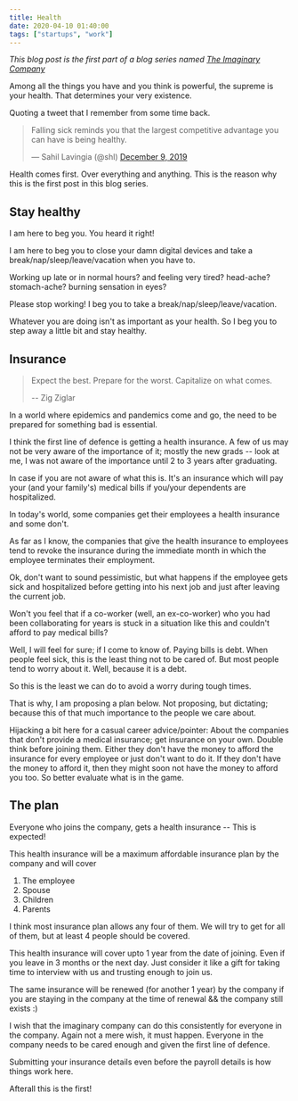 ```yaml
---
title: Health
date: 2020-04-10 01:40:00
tags: ["startups", "work"]
---
```


_This blog post is the first part of a blog series named [The Imaginary Company](/blog/the-imaginary-company)_

Among all the things you have and you think is powerful, the supreme is your health. That determines your very existence.

Quoting a tweet that I remember from some time back.

<blockquote class="twitter-tweet"><p lang="en" dir="ltr">Falling sick reminds you that the largest competitive advantage you can have is being healthy.</p>&mdash; Sahil Lavingia (@shl) <a href="https://twitter.com/shl/status/1203892455948476416?ref_src=twsrc%5Etfw">December 9, 2019</a></blockquote>

Health comes first. Over everything and anything. This is the reason why this is the first post in this blog series.

## Stay healthy

I am here to beg you. You heard it right!

I am here to beg you to close your damn digital devices and take a break/nap/sleep/leave/vacation when you have to.

Working up late or in normal hours? and feeling very tired? head-ache? stomach-ache? burning sensation in eyes?

Please stop working! I beg you to take a break/nap/sleep/leave/vacation.

Whatever you are doing isn't as important as your health. So I beg you to step away a little bit and stay healthy.

## Insurance

> Expect the best. Prepare for the worst. Capitalize on what comes.
> 
> -- Zig Ziglar

In a world where epidemics and pandemics come and go, the need to be prepared for something bad is essential.

I think the first line of defence is getting a health insurance. A few of us may not be very aware of the importance of it; mostly the new grads -- look at me, I was not aware of the importance until 2 to 3 years after graduating.

In case if you are not aware of what this is. It's an insurance which will pay your (and your family's) medical bills if you/your dependents are hospitalized.

In today's world, some companies get their employees a health insurance and some don't.

As far as I know, the companies that give the health insurance to employees tend to revoke the insurance during the immediate month in which the employee terminates their employment.

Ok, don't want to sound pessimistic, but what happens if the employee gets sick and hospitalized before getting into his next job and just after leaving the current job.

Won't you feel that if a co-worker (well, an ex-co-worker) who you had been collaborating for years is stuck in a situation like this and couldn't afford to pay medical bills?

Well, I will feel for sure; if I come to know of. Paying bills is debt. When people feel sick, this is the least thing not to be cared of. But most people tend to worry about it. Well, because it is a debt.

So this is the least we can do to avoid a worry during tough times.

That is why, I am proposing a plan below. Not proposing, but dictating; because this of that much importance to the people we care about.

Hijacking a bit here for a casual career advice/pointer: About the companies that don't provide a medical insurance; get insurance on your own. Double think before joining them. Either they don't have the money to afford the insurance for every employee or just don't want to do it. If they don't have the money to afford it, then they might soon not have the money to afford you too. So better evaluate what is in the game.

## The plan

Everyone who joins the company, gets a health insurance -- This is expected!

This health insurance will be a maximum affordable insurance plan by the company and will cover

1. The employee
2. Spouse
3. Children
4. Parents

I think most insurance plan allows any four of them. We will try to get for all of them, but at least 4 people should be covered.

This health insurance will cover upto 1 year from the date of joining. Even if you leave in 3 months or the next day. Just consider it like a gift for taking time to interview with us and trusting enough to join us.

The same insurance will be renewed (for another 1 year) by the company if you are staying in the company at the time of renewal && the company still exists :)

I wish that the imaginary company can do this consistently for everyone in the company. Again not a mere wish, it must happen. Everyone in the company needs to be cared enough and given the first line of defence.

Submitting your insurance details even before the payroll details is how things work here.

Afterall this is the first!
